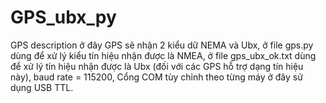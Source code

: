 # GPS_ubx_py
GPS description
ở đây GPS sẽ nhận 2 kiểu dữ NEMA và Ubx,
ở file gps.py dùng để xử lý kiểu tín hiệu nhận được là NMEA,
ở file gps_ubx_ok.txt dùng để xử lý tín hiệu nhận được là Ubx (đối với các GPS hỗ trợ dạng tín hiệu này),
baud rate = 115200,
Cổng COM tùy chỉnh theo từng máy ở đây sử dụng USB TTL.

